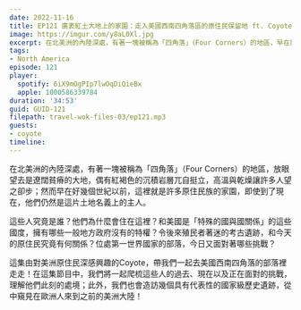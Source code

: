 ```yaml
---
date: 2022-11-16
title: EP121 廣袤紅土大地上的家園：走入美國西南四角落區的原住民保留地 ft. Coyote
image: https://imgur.com/y8aL0Xl.jpg
excerpt: 在北美洲的內陸深處，有著一塊被稱為「四角落」（Four Corners）的地區，早在好幾個世紀以前，這裡就是許多原住民族的家園，直到現在。這些人究竟是誰？他們為什麼會住在這裡？今日又面對著哪些挑戰？這集由對美洲原住民深感興趣的Coyote，帶我們一起去四角落的部落裡走走！
tags:
- North America
episode: 121
player:
  spotify: 6iX9mOgPIp7lwOqDiQieBx
  apple: 1000586339784
duration: '34:53'
guid: GUID-121
filepath: travel-wok-files-03/ep121.mp3
guests:
- coyote
timeline:
---
```

在北美洲的內陸深處，有著一塊被稱為「四角落」（Four Corners）的地區，放眼望去是遼闊貧瘠的大地，偶有紅褐色的沉積岩層兀自挺立，高溫與乾燥讓許多人望之卻步；然而早在好幾個世紀以前，這裡就是許多原住民族的家園，即使到了現在，他們仍然是這片土地名義上的主人。

這些人究竟是誰？他們為什麼會住在這裡？和美國是「特殊的國與國關係」的這些國度，擁有哪些一般地方政府沒有的特權？令後來殖民者著迷的考古遺跡，和今天的原住民究竟有何關係？位處第一世界國家的部落，今日又面對著哪些挑戰？

這集由對美洲原住民深感興趣的Coyote，帶我們一起去美國西南四角落的部落裡走走！在這集節目中，我們將一起爬梳這些人的過去、現在以及正在面對的挑戰，理解他們此刻的處境；此外，我們也會造訪幾個具有代表性的國家級歷史遺跡，從中窺見在歐洲人來到之前的美洲大陸！
